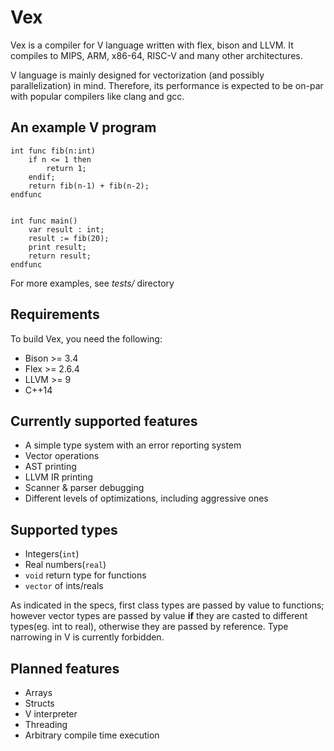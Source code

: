 # Vex

Vex is a compiler for V language written with flex, bison and LLVM. 
It compiles to MIPS, ARM, x86-64, RISC-V and many other architectures.

V language is mainly designed for vectorization (and possibly parallelization) in mind. Therefore, its performance
is expected to be on-par with popular compilers like clang and gcc.

## An example V program

```
int func fib(n:int)
    if n <= 1 then
        return 1;
    endif;
    return fib(n-1) + fib(n-2);
endfunc


int func main()
    var result : int;
    result := fib(20);
    print result;
    return result;
endfunc
```

For more examples, see *tests/* directory
## Requirements
To build Vex, you need the following:
* Bison >= 3.4
* Flex >= 2.6.4
* LLVM >= 9
* C++14

## Currently supported features
* A simple type system with an error reporting system
* Vector operations
* AST printing
* LLVM IR printing
* Scanner & parser debugging
* Different levels of optimizations, including aggressive ones

## Supported types
* Integers(`int`)
* Real numbers(`real`)
* `void` return type for functions
* `vector` of ints/reals

As indicated in the specs, first class types are passed by value to functions; however vector types are passed by value **if**
they are casted to different types(eg. int to real), otherwise they are passed by reference. Type narrowing in V is currently forbidden.

## Planned features
* Arrays
* Structs
* V interpreter
* Threading
* Arbitrary compile time execution
